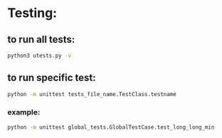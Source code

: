 # Testing:

## to run all tests:
```bash
python3 utests.py -v
```

## to run specific test:
```bash
python -m unittest tests_file_name.TestClass.testname
```

### example:
```bash
python -m unittest global_tests.GlobalTestCase.test_long_long_min
```